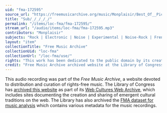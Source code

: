 ```yaml
---
uid: "fma-172595"
source_url: "https://freemusicarchive.org/music/Monplaisir/Best_Of__Pick_Your_Player/Monplaisir_-_Best_Of_-_Pick_Your_Player_-_13_Sub-_-_-_-_-"
title: "Sub/_/_/_/_/"
permalink: "/items/loc-fma/fma-172595/"
stream_url: "/audio/items/loc-fma/fma-172595.mp3"
contributors: "Monplaisir"
subjects: "Rock | Electronic | Noise | Experimental | Noise-Rock | French | Freak-Folk"
layout: "item"
collectionTitle: "Free Music Archive"
collectionUid: "loc-fma"
collectionUrl: "/loc-fma/use/"
rights: "This work has been dedicated to the public domain by its creator, thus is free to use and reuse without restriction. You can copy, modify, distribute and perform the work, even for commercial purposes, all without asking permission. Attribution is recommended but not required."
credit: "Free Music Archive archived website at the Library of Congress, Web Archives Division."
---
```


This audio recording was part of the _Free Music Archive_, a website devoted to distribution and curation of rights-free music. The Library of Congress has [archived this website](https://www.loc.gov/item/lcwaN0026492/) as part of its [Web Cultures Web Archive](https://www.loc.gov/collections/web-cultures-web-archive/about-this-collection/), which includes sites documenting the creation and sharing of emergent cultural traditions on the web. The Library has also archived the [FMA dataset for music analysis](https://catalog.loc.gov/vwebv/search?searchCode=LCCN&searchArg=2018655052&searchType=1&permalink=y) which contains various metadata for the music recordings.